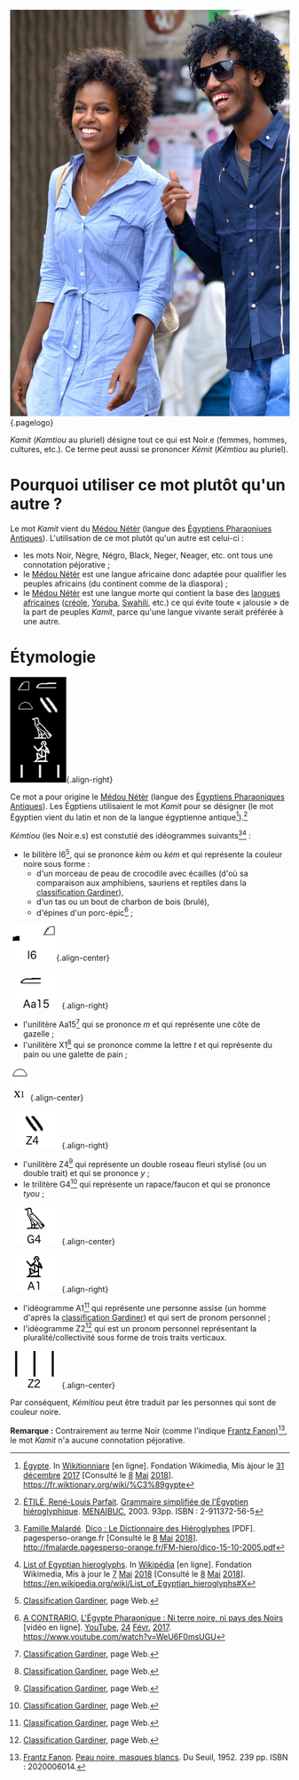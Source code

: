 <!-- TITLE: Les Kamtiou (les Noir.e.s) -->
<!-- SUBTITLE: Présentation du Kamit -->

![Sans Titre](/uploads/personnes/sans-titre.png "Couple Kamit"){.pagelogo}

*Kamit* (*Kamtiou* au pluriel) désigne tout ce qui est Noir.e (femmes, hommes, cultures, etc.). Ce terme peut aussi se prononcer *Kémit* (*Kémtiou* au pluriel).

# Pourquoi utiliser ce mot plutôt qu'un autre ?
Le mot *Kamit* vient du [Médou Nétèr](/ecriture/hieroglyphe/mdw-ntr) (langue des [Égyptiens Pharaoniues Antiques]()). L'utilisation de ce mot plutôt qu'un autre est celui-ci :
* les mots Noir, Nègre, Négro, Black, Neger, Neager, etc. ont tous une connotation péjorative ;
* le [Médou Nétèr](/ecriture/hieroglyphe/mdw-ntr) est une langue africaine donc adaptée pour qualifier les peuples africains (du continent comme de la diaspora) ;
* le [Médou Nétèr](/ecriture/hieroglyphe/mdw-ntr) est une langue morte qui contient la base des [langues africaines]() ([créole](), [Yoruba](), [Swahili](), etc.) ce qui évite toute « jalousie » de la part de peuples *Kamit*, parce qu'une langue vivante serait préférée à une autre.

# Étymologie
![Kemtiou](/uploads/ecriture/kemtiou.png "Kemtiou en Hiéroglyphe"){.align-right}

Ce mot a pour origine le [Médou Nétèr](/ecriture/hieroglyphe/mdw-ntr) (langue des [Égyptiens Pharaoniques Antiques]()). Les Égptiens utilisaient le mot *Kamit* pour se désigner (le mot Égyptien vient du latin et non de la langue égyptienne antique[^7]).[^6]

*Kémtiou* (les Noir.e.s) est constutié des idéogrammes suivants[^3][^5] :
* le bilitère I6[^2], qui se prononce *kèm* ou *kém* et qui représente la couleur noire sous forme :
	* d'un morceau de peau de crocodile avec écailles (d'où sa comparaison aux amphibiens, sauriens et reptiles dans la [classification Gardiner](/ecriture/hieroglyphe/classification-gardiner)),
	* d'un tas ou un bout de charbon de bois (brulé),
	* d'épines d'un porc-épic[^4] ;

![I 6](/uploads/ecriture/i-6.png "Hiéroglyphe I6"){.align-center}

![Aa 15](/uploads/ecriture/aa-15.png "L'unilètère Aa 15"){.align-right}

* l'unilitère Aa15[^2] qui se prononce *m* et qui représente une côte de gazelle ;
* l'unilitère X1[^2] qui se prononce comme la lettre *t* et qui représente du pain ou une galette de pain ;

![Signe X 1](/uploads/ecriture/signe-x-1.png "Idéogramme X1"){.align-center}

![Z 4](/uploads/ecriture/z-4.png "Unilitère Z4"){.align-right}

* l'unilitère Z4[^2] qui représente un double roseau fleuri stylisé (ou un double trait) et qui se prononce *y* ;
* le trilitère G4[^2] qui représente un rapace/faucon et qui se prononce *tyou* ;

![G 4](/uploads/ecriture/g-4.png "Trilitère G4"){.align-center}

![A 1](/uploads/ecriture/a-1.png "Idéogramme A1"){.align-right}

* l'idéogramme A1[^2] qui représente une personne assise (un homme d'après la [classification Gardiner]()) et qui sert de pronom personnel ;
* l'idéogramme Z2[^2] qui est un pronom personnel représentant la pluralité/collectivité sous forme de trois traits verticaux.

![Z 2](/uploads/ecriture/z-2.png "Idéogramme Z2"){.align-center}

Par conséquent, *Kémitiou* peut être traduit par les personnes qui sont de couleur noire.

**Remarque :** Contrairement au terme Noir (comme l'indique [Frantz Fanon]())[^1], le mot *Kamit* n'a aucune connotation péjorative.


[^1]: [Frantz Fanon](). [Peau noire, masques blancs](). Du Seuil, 1952. 239 pp. ISBN : 2020006014.
[^2]: [Classification Gardiner](/ecriture/hieroglyphe/classification-gardiner), page Web.
[^3]: [Famille Malardé](fmalarde.pagesperso-orange.fr/). [Dico : Le Dictionnaire des Hiéroglyphes](http://fmalarde.pagesperso-orange.fr/FM-hiero/dico-15-10-2005.pdf) [PDF]. pagesperso-orange.fr [Consulté le [8]() [Mai]() [2018]()]. http://fmalarde.pagesperso-orange.fr/FM-hiero/dico-15-10-2005.pdf
[^4]: [A CONTRARIO](/personnalite/homme/polymathe/afrique/ouest/cameroun/dibombari-mbock), [L'Égypte Pharaonique : Ni terre noire, ni pays des Noirs](https://www.youtube.com/watch?v=WeU6F0msUGU) [vidéo en ligne]. [YouTube](http://youtube.com), [24](/histoire/date/calendrier-gregorien/par-jour/24) [Févr.](/histoire/date/calendrier-gregorien/par-mois/fevrier) [2017](/histoire/date/calendrier-gregorien/par-annee/2017). https://www.youtube.com/watch?v=WeU6F0msUGU
[^5]: [List of Egyptian hieroglyphs](https://en.wikipedia.org/wiki/List_of_Egyptian_hieroglyphs#X). In [Wikipédia](wikipedia.org) [en ligne]. Fondation Wikimedia, Mis à jour le [7]() [Mai]() [2018]() [Consulté le [8]() [Mai]() [2018]()]. https://en.wikipedia.org/wiki/List_of_Egyptian_hieroglyphs#X
[^6]: [ÉTILÉ, René-Louis Parfait](). [Grammaire simplifiée de l'Égyptien hiéroglyphique](). [MENAIBUC](), 2003. 93pp. ISBN : 2-911372-56-5
[^7]: [Égypte](https://fr.wiktionary.org/wiki/%C3%89gypte). In [Wikitionniare](wiktionary.org) [en ligne]. Fondation Wikimedia, Mis àjour le [31]() [décembre]() [2017]() [Consulté le [8]() [Mai]() [2018]()]. https://fr.wiktionary.org/wiki/%C3%89gypte
